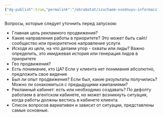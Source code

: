 ```yaml
---
{"dg-publish":true,"permalink":"/obrabotat/izuchaem-vvodnuyu-informacziyu-brif-esli-est-voprosy-po-proektu-czeli-napravleniya-ohvaty-lidy-geo-cza-est-li-opisanie-cza/"}
---
```


Вопросы, которые следует уточнить перед запуском:

- Главная цель рекламного продвижения?
- Какие направления работы в приоритете? Это может быть сайт/сообщество или приоритетное направление услуги
- Исходя из цели, на что делаем упор - охваты или лиды? Важно определить, это имиджевая история или генерация лидов в приоритете
- Гео продвижения?
- Есть понимание, кто ЦА? Если у клиента нет понимания абсолютно, предложить свое видение
- Был ли опыт продвижения? Если был, какие результаты получились? Можно ли ознакомиться с предыдущими кампаниями?
- Рекламный кабинет: есть или необходимо создавать? По дефолту работаем в агентском кабинете, но может возникнуть ситуация, когда работы должны вестись в кабинете клиента. 
- Список вопросов вариативен и зависит от ситуации, представлены самые основные.